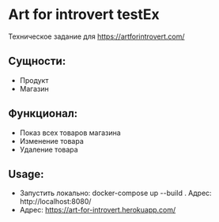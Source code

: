 # Art for introvert testEx

Техническое задание для https://artforintrovert.com/

## Сущности:
- Продукт
- Магазин

## Функционал:
- Показ всех товаров магазина
- Изменение товара
- Удаление товара

## Usage:

- Запустить локально: docker-compose up --build . Адрес: http://localhost:8080/
- Адрес: https://art-for-introvert.herokuapp.com/
